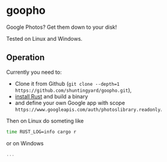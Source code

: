 # goopho

Google Photos? Get them down to your disk!

Tested on Linux and Windows.

## Operation

Currently you need to:

- Clone it from Github (`git clone --depth=1 https://github.com/shuntingyard/goopho.git`),
- [install Rust](https://www.rust-lang.org/) and build a binary
- and define your own Google app with scope `https://www.googleapis.com/auth/photoslibrary.readonly`.

Then on Linux do someting like

```bash
time RUST_LOG=info cargo r
```

or on Windows

```ps1
...
```

